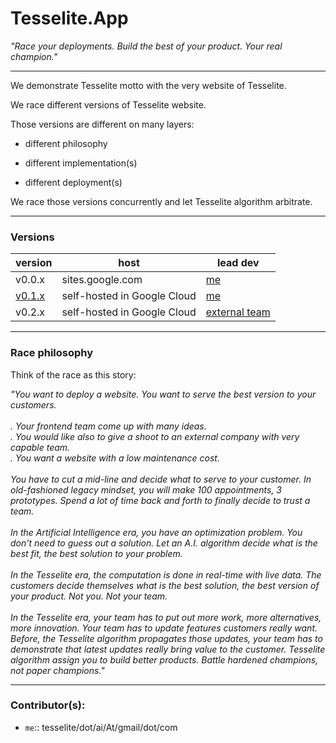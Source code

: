 # Tesselite.App


*"Race your deployments. Build the best of your product. Your real champion."*

---

We demonstrate Tesselite motto with the very website of Tesselite.

We race different versions of Tesselite website. 

Those versions are different on many layers:

- different philosophy


- different implementation(s)


- different deployment(s)


We race those versions concurrently and let Tesselite algorithm arbitrate.

---
### Versions

| version                                                                                   | host                        | lead dev                       |
|-------------------------------------------------------------------------------------------|-----------------------------|--------------------------------|
| v0.0.x                                                                                    | sites.google.com            | [me](#contributors)            |
| [v0.1.x](https://github.com/tesselite/tesselite.github.io/tree/v0.1.x#dockerized-website) | self-hosted in Google Cloud | [me](#contributors)            |
| v0.2.x                                                                                    | self-hosted in Google Cloud | [external team](#contributors) |


---
### Race philosophy

Think of the race as this story:

*"You want to deploy a website. You want to serve the best version to your customers.<br><br>
. Your frontend team come up with many ideas. <br>
. You would like also to give a shoot to an external company with very capable team.<br>
. You want a website with a low maintenance cost.<br><br>
You have to cut a mid-line and decide what to serve to your customer. In old-fashioned legacy mindset, you will make 100 appointments, 3 prototypes. Spend a lot of time back and forth to finally decide to trust a team.<br><br>
In the Artificial Intelligence era, you have an optimization problem. You don't need to guess out a solution. Let an A.I. algorithm decide what is the best fit, the best solution to your problem.<br><br>
In the Tesselite era, the computation is done in real-time with live data. The customers decide themselves what is the best solution, the best version of your product. Not you. Not your team.<br><br>
In the Tesselite era, your team has to put out more work, more alternatives, more innovation. Your team has to update features customers really want. 
Before, the Tesselite algorithm propagates those updates, your team has to demonstrate that latest updates really bring value to the customer. 
Tesselite algorithm assign you to build better products. Battle hardened champions, not paper champions."*


---

### Contributor(s):

* `me`:: tesselite/dot/ai/At/gmail/dot/com
